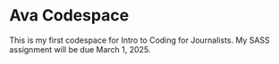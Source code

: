 # Ava Codespace

This is my first codespace for Intro to Coding for Journalists. My SASS assignment will be due March 1, 2025.
